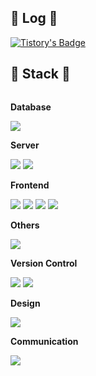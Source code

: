 <div align="left">

  ## 📌 Log 📌
  [![Tistory's Badge](https://github-readme-tistory-card.vercel.app/api/badge?name=yeahzee0421)](https://portfolio0421.tistory.com)
  <br>
  <!--[![Tistory's Card](https://github-readme-tistory-card.vercel.app/api?name=portfolio0421&postId=123)](https://portfolio0421.tistory.com) -->
  
  
  ## 🔨 Stack 🔨
  <div style="display:flex; flex-direction:column; align-items:flex-start;">
      <!-- Backend -->
  <!--     <p><strong>Backend</strong></p>
      <div>
          <img src="https://img.shields.io/badge/Java-007396?style=flat-square&logo=Java&logoColor=white"> 
          <img src="https://img.shields.io/badge/Spring Boot-6DB33F?style=flat-square&logo=spring boot&logoColor=white"> 
      </div> -->
      <!-- Database -->
      <p><strong>Database</strong></p>
      <div>
  <!--         <img src="https://img.shields.io/badge/oracle-F80000?style=for-the-badge&logo=oracle&logoColor=white">  -->
          <img src="https://img.shields.io/badge/mysql-4479A1?style=flat-square&logo=mysql&logoColor=white"> 
  <!--         <img src="https://img.shields.io/badge/firebase-FFCA28?style=for-the-badge&logo=firebase&logoColor=white"> -->
      </div>
      <!-- Server -->
      <p><strong>Server</strong></p>
      <div>
          <img src="https://img.shields.io/badge/linux-FCC624?style=flat-square&logo=linux&logoColor=black"> 
  <!--         <img src="https://img.shields.io/badge/apache tomcat-F8DC75?style=for-the-badge&logo=apachetomcat&logoColor=black"> -->
          <img src="https://img.shields.io/badge/Amazon AWS-232F3E?style=flat-square&logo=amazon aws&logoColor=white"> 
      </div>
      <!-- Frontend -->
      <p><strong>Frontend</strong></p>
      <div>
          <img src="https://img.shields.io/badge/html5-E34F26?style=flat-square&logo=html5&logoColor=white"> 
          <img src="https://img.shields.io/badge/css-1572B6?style=flat-square&logo=css3&logoColor=white"> 
          <img src="https://img.shields.io/badge/javascript-F7DF1E?style=flat-square&logo=javascript&logoColor=black"> 
          <img src="https://img.shields.io/badge/react-61DAFB?style=flat-square&logo=react&logoColor=black"> 
  <!--         <img src="https://img.shields.io/badge/bootstrap-7952B3?style=flat-square&logo=bootstrap&logoColor=white"> -->
      </div>
      <!-- Others -->
      <p><strong>Others</strong></p>
      <div>
  <!--         <img src="https://img.shields.io/badge/Kotlin-7F52FF?style=flat-square&logo=kotlin&logoColor=white">
  <!--         <img src="https://img.shields.io/badge/Andoid Studio-3DDC84?style=flat-square&logo=android studio&logoColor=white"> --> 
          <img src="https://img.shields.io/badge/python-3776AB?style=flat-square&logo=python&logoColor=white"> 
  </div>
  <div>
     <!-- Version Control -->
    <p><strong>Version Control</strong></p>
      <img src="https://img.shields.io/badge/Git-F05032?style=flat-square&logo=git&logoColor=white">
      <img src="https://img.shields.io/badge/GitHub-181717?style=flat-square&logo=github&logoColor=white">
    <br>
  </div>
  <div>
     <!-- Design -->
    <p><strong>Design</strong></p>
      <img src="https://img.shields.io/badge/Figma-F24E1E?style=flat-square&logo=figma&logoColor=white">
    <br>
  </div>
  <div>
     <!-- Communication -->
    <p><strong>Communication</strong></p>
      <img src="https://img.shields.io/badge/Notion-000000?style=flat-square&logo=notion&logoColor=white">
    <br>
  </div>
<div>
